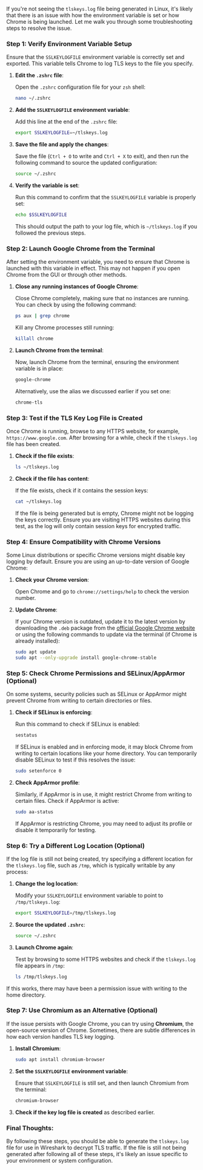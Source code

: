 
If you're not seeing the `tlskeys.log` file being generated in Linux, it's likely that there is an issue with how the environment variable is set or how Chrome is being launched. Let me walk you through some troubleshooting steps to resolve the issue.

### Step 1: Verify Environment Variable Setup
Ensure that the `SSLKEYLOGFILE` environment variable is correctly set and exported. This variable tells Chrome to log TLS keys to the file you specify.

1. **Edit the `.zshrc` file**:

   Open the `.zshrc` configuration file for your `zsh` shell:

   ```zsh
   nano ~/.zshrc
   ```

2. **Add the `SSLKEYLOGFILE` environment variable**:

   Add this line at the end of the `.zshrc` file:

   ```zsh
   export SSLKEYLOGFILE=~/tlskeys.log
   ```

3. **Save the file and apply the changes**:

   Save the file (`Ctrl + O` to write and `Ctrl + X` to exit), and then run the following command to source the updated configuration:

   ```zsh
   source ~/.zshrc
   ```

4. **Verify the variable is set**:

   Run this command to confirm that the `SSLKEYLOGFILE` variable is properly set:

   ```zsh
   echo $SSLKEYLOGFILE
   ```

   This should output the path to your log file, which is `~/tlskeys.log` if you followed the previous steps.

### Step 2: Launch Google Chrome from the Terminal
After setting the environment variable, you need to ensure that Chrome is launched with this variable in effect. This may not happen if you open Chrome from the GUI or through other methods.

1. **Close any running instances of Google Chrome**:

   Close Chrome completely, making sure that no instances are running. You can check by using the following command:

   ```zsh
   ps aux | grep chrome
   ```

   Kill any Chrome processes still running:

   ```zsh
   killall chrome
   ```

2. **Launch Chrome from the terminal**:

   Now, launch Chrome from the terminal, ensuring the environment variable is in place:

   ```zsh
   google-chrome
   ```

   Alternatively, use the alias we discussed earlier if you set one:

   ```zsh
   chrome-tls
   ```

### Step 3: Test if the TLS Key Log File is Created
Once Chrome is running, browse to any HTTPS website, for example, `https://www.google.com`. After browsing for a while, check if the `tlskeys.log` file has been created.

1. **Check if the file exists**:

   ```zsh
   ls ~/tlskeys.log
   ```

2. **Check if the file has content**:

   If the file exists, check if it contains the session keys:

   ```zsh
   cat ~/tlskeys.log
   ```

   If the file is being generated but is empty, Chrome might not be logging the keys correctly. Ensure you are visiting HTTPS websites during this test, as the log will only contain session keys for encrypted traffic.

### Step 4: Ensure Compatibility with Chrome Versions
Some Linux distributions or specific Chrome versions might disable key logging by default. Ensure you are using an up-to-date version of Google Chrome:

1. **Check your Chrome version**:

   Open Chrome and go to `chrome://settings/help` to check the version number.

2. **Update Chrome**:

   If your Chrome version is outdated, update it to the latest version by downloading the `.deb` package from the [official Google Chrome website](https://www.google.com/chrome/) or using the following commands to update via the terminal (if Chrome is already installed):

   ```zsh
   sudo apt update
   sudo apt --only-upgrade install google-chrome-stable
   ```

### Step 5: Check Chrome Permissions and SELinux/AppArmor (Optional)
On some systems, security policies such as SELinux or AppArmor might prevent Chrome from writing to certain directories or files.

1. **Check if SELinux is enforcing**:

   Run this command to check if SELinux is enabled:

   ```zsh
   sestatus
   ```

   If SELinux is enabled and in enforcing mode, it may block Chrome from writing to certain locations like your home directory. You can temporarily disable SELinux to test if this resolves the issue:

   ```zsh
   sudo setenforce 0
   ```

2. **Check AppArmor profile**:

   Similarly, if AppArmor is in use, it might restrict Chrome from writing to certain files. Check if AppArmor is active:

   ```zsh
   sudo aa-status
   ```

   If AppArmor is restricting Chrome, you may need to adjust its profile or disable it temporarily for testing.

### Step 6: Try a Different Log Location (Optional)
If the log file is still not being created, try specifying a different location for the `tlskeys.log` file, such as `/tmp`, which is typically writable by any process:

1. **Change the log location**:

   Modify your `SSLKEYLOGFILE` environment variable to point to `/tmp/tlskeys.log`:

   ```zsh
   export SSLKEYLOGFILE=/tmp/tlskeys.log
   ```

2. **Source the updated `.zshrc`**:

   ```zsh
   source ~/.zshrc
   ```

3. **Launch Chrome again**:

   Test by browsing to some HTTPS websites and check if the `tlskeys.log` file appears in `/tmp`:

   ```zsh
   ls /tmp/tlskeys.log
   ```

If this works, there may have been a permission issue with writing to the home directory.

### Step 7: Use Chromium as an Alternative (Optional)
If the issue persists with Google Chrome, you can try using **Chromium**, the open-source version of Chrome. Sometimes, there are subtle differences in how each version handles TLS key logging.

1. **Install Chromium**:

   ```zsh
   sudo apt install chromium-browser
   ```

2. **Set the `SSLKEYLOGFILE` environment variable**:

   Ensure that `SSLKEYLOGFILE` is still set, and then launch Chromium from the terminal:

   ```zsh
   chromium-browser
   ```

3. **Check if the key log file is created** as described earlier.

### Final Thoughts:
By following these steps, you should be able to generate the `tlskeys.log` file for use in Wireshark to decrypt TLS traffic. If the file is still not being generated after following all of these steps, it's likely an issue specific to your environment or system configuration.